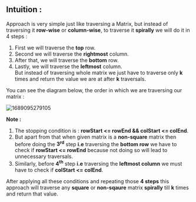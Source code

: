 ## Intuition :

Approach is very simple just like traversing a Matrix, but instead of traversing it **row-wise** or **column-wise**, to traverse it **spirally** we will do it in 4 steps :
1. First we will traverse the **top** row.
2. Second we will traverse the **rightmost** column.
3. After that, we will traverse the **bottom** row.
4. Lastly, we will traverse the **leftmost** column.<br>
But instead of traversing whole matrix we just have to traverse only **k** times and return the value we are at after **k** traversals.

You can see the diagram below, the order in which we are traversing our matrix :

<img src="https://i.ibb.co/N2VsrHS/1689095279105.jpg" alt="1689095279105" border="0">

**Note :**
1. The stopping condition is : **rowStart <= rowEnd && colStart <= colEnd**.
2. But apart from that when given matrix is a **non-square** matrix then before doing the **3<sup>rd<sup>** step **i.e**
    traversing the **bottom row** we have to check if  **rowStart <=  rowEnd** because not doing so will lead to unnecessary
    traversals.  
3. Similarly, before **4<sup>th<sup>** step **i.e** traversing the **leftmost column** we must have to check if **colStart <= colEnd**.

After applying all these conditions and repeating those **4 steps** this approach will traverse any **square** or **non-sqaure** matrix **spirally** till **k** times and return that value.